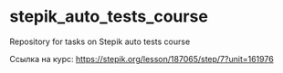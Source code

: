 # stepik_auto_tests_course
Repository for tasks on Stepik auto tests course

Ссылка на курс:
https://stepik.org/lesson/187065/step/7?unit=161976
